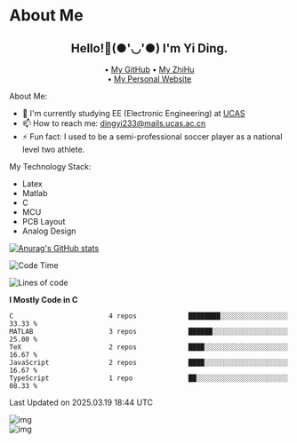 # About Me

<h2 style="text-align:center;"> Hello!👋(●'◡'●) I'm Yi Ding.</h2>

<div style="text-align:center;">
  • <a href="https://github.com/YiDingg">My GitHub</a>
  • <a href="https://www.zhihu.com/people/YiDingg">My ZhiHu</a><br>
  • <a href="https://yidingg.github.io/YiDingg">My Personal Website</a><br>
</div>

About Me:
- 🔭 I'm currently studying EE (Electronic Engineering) at [UCAS](https://www.ucas.ac.cn/)
- 📫 How to reach me: dingyi233@mails.ucas.ac.cn
- ⚡ Fun fact: I used to be a semi-professional soccer player as a national level two athlete.

My Technology Stack:
- Latex
- Matlab
- C
- MCU
- PCB Layout
- Analog Design


[![Anurag's GitHub stats](https://github-readme-stats.vercel.app/api?username=YiDingg)](https://github.com/anuraghazra/github-readme-stats)

<!--START_SECTION:waka-->
![Code Time](http://img.shields.io/badge/Code%20Time-1%2C000%20hrs%2017%20mins-blue)

![Lines of code](https://img.shields.io/badge/From%20Hello%20World%20I%27ve%20Written-749.5%20thousand%20lines%20of%20code-blue)

**I Mostly Code in C** 

```text
C                        4 repos             ████████░░░░░░░░░░░░░░░░░   33.33 % 
MATLAB                   3 repos             ██████░░░░░░░░░░░░░░░░░░░   25.00 % 
TeX                      2 repos             ████░░░░░░░░░░░░░░░░░░░░░   16.67 % 
JavaScript               2 repos             ████░░░░░░░░░░░░░░░░░░░░░   16.67 % 
TypeScript               1 repo              ██░░░░░░░░░░░░░░░░░░░░░░░   08.33 % 
```




 Last Updated on 2025.03.19 18:44 UTC
<!--END_SECTION:waka-->

<!-- Coding activity over the last year -->
<div class='center'><img src='https://wakatime.com/share/@YiDingg/260601e0-8e46-41ab-9832-d4d0ae5fd0bd.svg' alt='img'/></div>

<!-- Languages over the last year -->
<div class='center'><img src='https://wakatime.com/share/@YiDingg/99546fa3-4cc3-4808-ab6e-13f38e27aba1.svg' alt='img'/></div>

